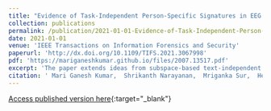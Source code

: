 ```yaml
---
title: "Evidence of Task-Independent Person-Specific Signatures in EEG using Subspace Techniques"
collection: publications
permalink: /publication/2021-01-01-Evidence-of-Task-Independent-Person-Specific-Signatures-in-EEG-using-Subspace-Techniques
date: 2021-01-01
venue: 'IEEE Transactions on Information Forensics and Security'
paperurl: 'http://dx.doi.org/10.1109/TIFS.2021.3067998'
pdf: 'https://mariganeshkumar.github.io/files/2007.13517.pdf'
excerpt: 'The paper extends ideas from subspace-based text-independent speaker recognition and proposes novel modifications for modeling multi-channel EEG data. The proposed techniques assume that biometric information is present in the entire EEG signal and accumulate statistics across time in a high dimensional space. These high dimensional statistics are then projected to a lower dimensional space where'
citation: ' Mari Ganesh Kumar,  Shrikanth Narayanan,  Mriganka Sur,  Hema A Murthy, &quot;Evidence of Task-Independent Person-Specific Signatures in EEG using Subspace Techniques.&quot; IEEE Transactions on Information Forensics and Security, 2021.'
---
```

[Access published version here](http://dx.doi.org/10.1109/TIFS.2021.3067998){:target="_blank"}
<div> 
<div id="adobe-dc-view" style="width: 100%;"></div> 
<script src="https://documentcloud.adobe.com/view-sdk/main.js"></script> 
<script type="text/javascript"> 
document.addEventListener("adobe_dc_view_sdk.ready", function(){ 
var adobeDCView = new AdobeDC.View({clientId: "4b6fe32f49a3484eb53941e96799646b", divId: "adobe-dc-view"});
adobeDCView.previewFile({
content:{location: {url: "https://mariganeshkumar.github.io/files/2007.13517.pdf"}},
metaData:{fileName: "2007.13517.pdf"}
}, {embedMode: "IN_LINE"});
});
</script>
</div>
